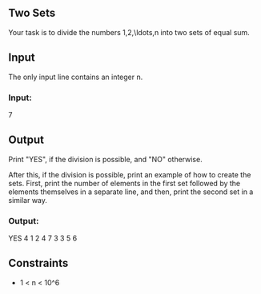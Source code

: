 ## Two Sets
Your task is to divide the numbers 1,2,\ldots,n into two sets of equal sum.

## Input
The only input line contains an integer n.
### Input:
7

## Output
Print "YES", if the division is possible, and "NO" otherwise.

After this, if the division is possible, print an example of how to create the sets. First, print the number of elements in the first set followed by the elements themselves in a separate line, and then, print the second set in a similar way.
### Output:
YES
4
1 2 4 7
3
3 5 6

## Constraints

 * 1 < n < 10^6
